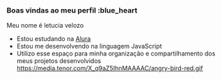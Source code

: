 ### Boas vindas ao meu perfil :blue_heart

Meu nome é letucia velozo

- Estou estudando na [Alura](https://www.alura.com.br)
- Estou me desenvolvendo na linguagem JavaScript
- Utilizo esse espaço para minha organização e compartilhamento dos meus projetos desenvolvidos
https://media.tenor.com/X_q9aZ5IhnMAAAAC/angry-bird-red.gif
